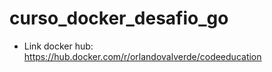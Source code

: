 # curso_docker_desafio_go


* Link docker hub: https://hub.docker.com/r/orlandovalverde/codeeducation
